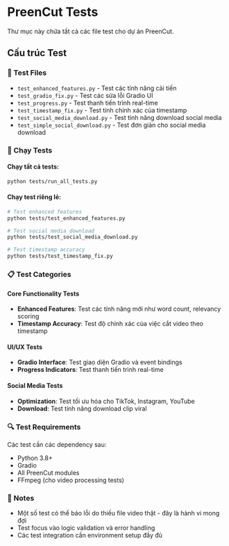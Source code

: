 # PreenCut Tests

Thư mục này chứa tất cả các file test cho dự án PreenCut.

## Cấu trúc Test

### 🧪 Test Files

- `test_enhanced_features.py` - Test các tính năng cải tiến
- `test_gradio_fix.py` - Test các sửa lỗi Gradio UI
- `test_progress.py` - Test thanh tiến trình real-time
- `test_timestamp_fix.py` - Test tính chính xác của timestamp
- `test_social_media_download.py` - Test tính năng download social media
- `test_simple_social_download.py` - Test đơn giản cho social media download

### 🚀 Chạy Tests

#### Chạy tất cả tests:
```bash
python tests/run_all_tests.py
```

#### Chạy test riêng lẻ:
```bash
# Test enhanced features
python tests/test_enhanced_features.py

# Test social media download
python tests/test_social_media_download.py

# Test timestamp accuracy
python tests/test_timestamp_fix.py
```

### 📋 Test Categories

#### Core Functionality Tests
- **Enhanced Features**: Test các tính năng mới như word count, relevancy scoring
- **Timestamp Accuracy**: Test độ chính xác của việc cắt video theo timestamp

#### UI/UX Tests
- **Gradio Interface**: Test giao diện Gradio và event bindings
- **Progress Indicators**: Test thanh tiến trình real-time

#### Social Media Tests
- **Optimization**: Test tối ưu hóa cho TikTok, Instagram, YouTube
- **Download**: Test tính năng download clip viral

### 🔍 Test Requirements

Các test cần các dependency sau:
- Python 3.8+
- Gradio
- All PreenCut modules
- FFmpeg (cho video processing tests)

### 📝 Notes

- Một số test có thể báo lỗi do thiếu file video thật - đây là hành vi mong đợi
- Test focus vào logic validation và error handling
- Các test integration cần environment setup đầy đủ
